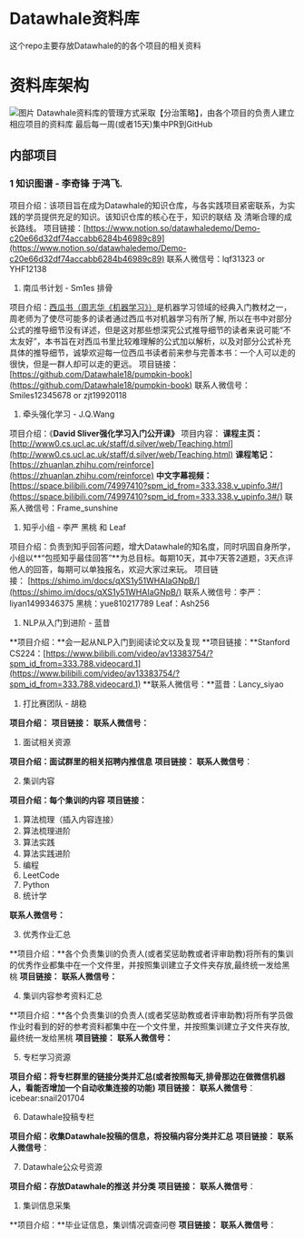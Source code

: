 # Datawhale资料库
这个repo主要存放Datawhale的的各个项目的相关资料
# 资料库架构
![图片](https://uploader.shimo.im/f/cdsNAsI00rAZixti.png!thumbnail)
Datawhale资料库的管理方式采取【分治策略】，由各个项目的负责人建立相应项目的资料库
最后每一周(或者15天)集中PR到GitHub

## 内部项目
### 1  知识图谱 - 李奇锋 于鸿飞.
项目介绍：该项目旨在成为Datawhale的知识仓库，与各实践项目紧密联系，为实践的学员提供充足的知识。该知识仓库的核心在于，知识的联结 及 清晰合理的成长路线。
项目链接：[https://www.notion.so/datawhaledemo/Demo-c20e66d32df74accabb6284b46989c89](https://www.notion.so/datawhaledemo/Demo-c20e66d32df74accabb6284b46989c89)
联系人微信号：lqf31323 or YHF12138

1.  南瓜书计划 - Sm1es 排骨

项目介绍：[西瓜书（周志华《机器学习》）](https://book.douban.com/subject/26708119)是机器学习领域的经典入门教材之一，周老师为了使尽可能多的读者通过西瓜书对机器学习有所了解, 所以在书中对部分公式的推导细节没有详述，但是这对那些想深究公式推导细节的读者来说可能“不太友好”，本书旨在对西瓜书里比较难理解的公式加以解析，以及对部分公式补充具体的推导细节，诚挚欢迎每一位西瓜书读者前来参与完善本书：一个人可以走的很快，但是一群人却可以走的更远。
项目链接：[https://github.com/Datawhale18/pumpkin-book](https://github.com/Datawhale18/pumpkin-book)
联系人微信号：Smiles12345678 or zjt19920118

1.  牵头强化学习 - J.Q.Wang

项目介绍：《**David Sliver强化学习入门公开课》**
项目内容：
       **课程主页：**[http://www0.cs.ucl.ac.uk/staff/d.silver/web/Teaching.html](http://www0.cs.ucl.ac.uk/staff/d.silver/web/Teaching.html)
       **课程笔记：**[https://zhuanlan.zhihu.com/reinforce](https://zhuanlan.zhihu.com/reinforce)
       **中文字幕视频：**[https://space.bilibili.com/74997410?spm_id_from=333.338.v_upinfo.3#/](https://space.bilibili.com/74997410?spm_id_from=333.338.v_upinfo.3#/)
联系人微信号：Frame_sunshine

1.  知乎小组 - 李严 黑桃 和 Leaf

项目介绍：负责到知乎回答问题，增大Datawhale的知名度，同时巩固自身所学，小组以**“包揽知乎最佳回答”**为总目标。每期10天，其中7天答2道题，3天点评他人的回答，每期可以单独报名，欢迎大家过来玩。
项目链接： [https://shimo.im/docs/qXS1y51WHAIaGNpB/](https://shimo.im/docs/qXS1y51WHAIaGNpB/)
联系人微信号：李严：liyan1499346375 
    黑桃：yue810217789 
Leaf：Ash256


1.  NLP从入门到进阶 - 蓝昔

**项目介绍：**会一起从NLP入门到阅读论文以及复现
**项目链接：**Stanford CS224：[https://www.bilibili.com/video/av13383754/?spm_id_from=333.788.videocard.1](https://www.bilibili.com/video/av13383754/?spm_id_from=333.788.videocard.1)
**联系人微信号：**蓝昔：Lancy_siyao

1.  打比赛团队 - 胡稳

**项目介绍：**
**项目链接：**
**联系人微信号：**

1. 面试相关资源

**项目介绍：面试群里的相关招聘内推信息**
**项目链接：**
**联系人微信号**：

2. 集训内容

**项目介绍：每个集训的内容**
**项目链接：**
  1. 算法梳理（插入内容连接）
  2. 算法梳理进阶
  3. 算法实践
  4. 算法实践进阶
  5. 编程
  6. LeetCode
  7. Python
  8. 统计学

**联系人微信号：**


3. 优秀作业汇总

**项目介绍：**各个负责集训的负责人(或者奖惩助教或者评审助教)将所有的集训的优秀作业都集中在一个文件里，并按照集训建立子文件夹存放,最终统一发给黑桃
**项目链接：**
**联系人微信号：**

4. 集训内容参考资料汇总

**项目介绍：**各个负责集训的负责人(或者奖惩助教或者评审助教)将所有学员做作业时看到的好的参考资料都集中在一个文件里，并按照集训建立子文件夹存放,最终统一发给黑桃
**项目链接：**
**联系人微信号：**


5. 专栏学习资源

**项目介绍：将专栏群里的链接分类并汇总(或者按照每天,排骨那边在做微信机器人，看能否增加一个自动收集连接的功能)**
**项目链接：**
**联系人微信号**：icebear:snail201704

6. Datawhale投稿专栏

**项目介绍：收集Datawhale投稿的信息，将投稿内容分类并汇总**
**项目链接：**
**联系人微信号**：

7. Datawhale公众号资源

**项目介绍：存放Datawhale的推送 并分类**
**项目链接：**
**联系人微信号**：

1. 集训信息采集

**项目介绍：**毕业证信息，集训情况调查问卷
**项目链接：**
**联系人微信号**：
## 


## 




